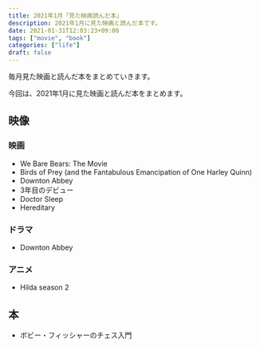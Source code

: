```yaml
---
title: 2021年1月「見た映画読んだ本」
description: 2021年1月に見た映画と読んだ本です。
date: 2021-01-31T12:03:23+09:00
tags: ["movie", "book"]
categories: ["life"]
draft: false
---
```


毎月見た映画と読んだ本をまとめていきます。

今回は、2021年1月に見た映画と読んだ本をまとめます。

## 映像

### 映画

* We Bare Bears: The Movie
* Birds of Prey (and the Fantabulous Emancipation of One Harley Quinn)
* Downton Abbey
* 3年目のデビュー
* Doctor Sleep
* Hereditary

### ドラマ

* Downton Abbey

### アニメ

* Hilda season 2

## 本

* ボビー・フィッシャーのチェス入門
